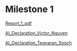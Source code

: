 # Milestone 1

[Report_1_pdf](./Milestone_1/CMPT_276_Report.pdf)

[AI_Declaration_Victor_Nguyen](./Milestone_1/AI_Disclosure_Forms/P1_AI_Declaration_Victor_Nguyen_301458739.pdf)

[AI_Declaration_Tegvaran_Sooch](./Milestone_1/AI_Disclosure_Forms/P1_AI_Declaration_Tegvaran_Sooch_301418178.pdf.pdf)